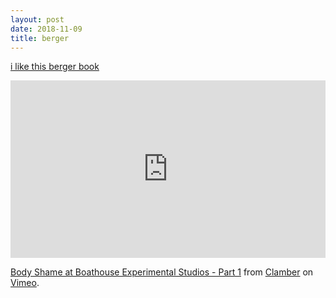 ```yaml
---
layout: post
date: 2018-11-09
title: berger
---
```


[i like this berger book](/audio/john-berger-selection.mp3)

<div style="padding:56.25% 0 0 0;position:relative;"><iframe src="https://player.vimeo.com/video/299348077" style="position:absolute;top:0;left:0;width:100%;height:100%;" frameborder="0" webkitallowfullscreen mozallowfullscreen allowfullscreen></iframe></div><script src="https://player.vimeo.com/api/player.js"></script>
<p><a href="https://vimeo.com/299348077">Body Shame at Boathouse Experimental Studios - Part 1</a> from <a href="https://vimeo.com/clamber">Clamber</a> on <a href="https://vimeo.com">Vimeo</a>.</p>